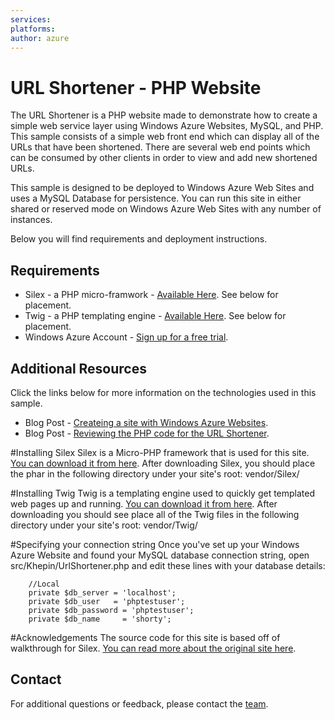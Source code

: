 ```yaml
---
services:
platforms:
author: azure
---
```


# URL Shortener - PHP Website
The URL Shortener is a PHP website made to demonstrate how to create a simple web service layer using Windows Azure Websites, MySQL, and PHP.  This sample consists of a simple web front end which can display all of the URLs that have been shortened.  There are several web end points which can be consumed by other clients in order to view and add new shortened URLs.  

This sample is designed to be deployed to Windows Azure Web Sites and uses a MySQL Database for persistence. You can run this site in either shared or reserved mode on Windows Azure Web Sites with any number of instances.

Below you will find requirements and deployment instructions.

## Requirements
* Silex - a PHP micro-framwork - [Available Here](http://silex.sensiolabs.org/).  See below for placement.
* Twig - a PHP templating engine - [Available Here](http://twig.sensiolabs.org/).  See below for placement.
* Windows Azure Account - [Sign up for a free trial](https://www.windowsazure.com/en-us/pricing/free-trial/).

## Additional Resources
Click the links below for more information on the technologies used in this sample.
* Blog Post - [Createing a site with Windows Azure Websites](http://chrisrisner.com/Windows-Azure-Websites-and-Mobile-Clients-Part-1--The-URL-Shortener).
* Blog Post - [Reviewing the PHP code for the URL Shortener](http://chrisrisner.com/Windows-Azure-Websites-and-Mobile-Clients-Part-2--The-PHP-Code).

#Installing Silex
Silex is a Micro-PHP framework that is used for this site.  [You can download it from here](http://silex.sensiolabs.org/).
After downloading Silex, you should place the phar in the following directory under your site's root:
vendor/Silex/

#Installing Twig
Twig is a templating engine used to quickly get templated web pages up and running.  [You can download it from here](http://twig.sensiolabs.org/).
After downloading you should see place all of the Twig files in the following directory under your site's root:
vendor/Twig/

#Specifying your connection string
Once you've set up your Windows Azure Website and found your MySQL database connection string, open src/Khepin/UrlShortener.php and edit these lines with your database details:

		//Local
		private $db_server = 'localhost';
		private $db_user   = 'phptestuser';
		private $db_password = 'phptestuser';
		private $db_name     = 'shorty';

#Acknowledgements
The source code for this site is based off of walkthrough for Silex.  [You can read more about the original site here](http://sf.khepin.com/2011/04/a-first-silex-project/).

## Contact

For additional questions or feedback, please contact the [team](mailto:chrisner@microsoft.com).